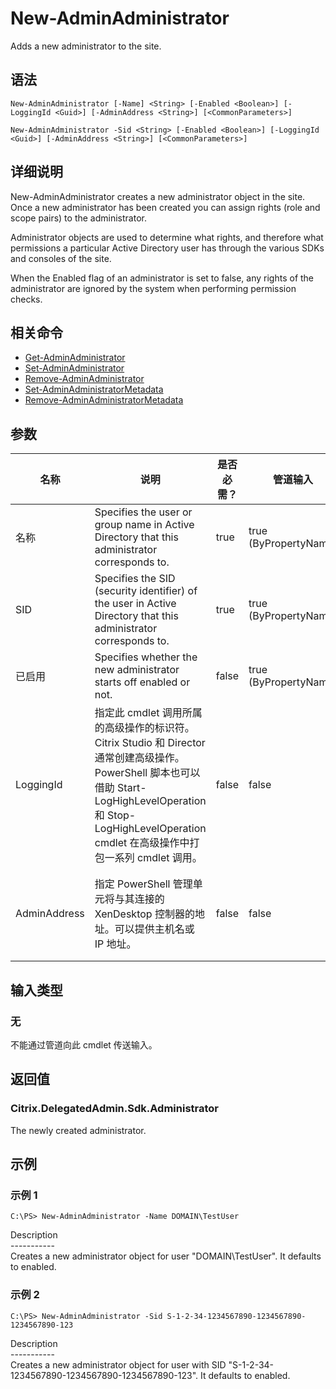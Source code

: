 # New-AdminAdministrator

Adds a new administrator to the site.

## 语法

    New-AdminAdministrator [-Name] <String> [-Enabled <Boolean>] [-LoggingId <Guid>] [-AdminAddress <String>] [<CommonParameters>]
    
    New-AdminAdministrator -Sid <String> [-Enabled <Boolean>] [-LoggingId <Guid>] [-AdminAddress <String>] [<CommonParameters>]
    

## 详细说明

New-AdminAdministrator creates a new administrator object in the site. Once a new administrator has been created you can assign rights (role and scope pairs) to the administrator.

Administrator objects are used to determine what rights, and therefore what permissions a particular Active Directory user has through the various SDKs and consoles of the site.

When the Enabled flag of an administrator is set to false, any rights of the administrator are ignored by the system when performing permission checks.

## 相关命令

- [Get-AdminAdministrator](Get-AdminAdministrator.html)
- [Set-AdminAdministrator](Set-AdminAdministrator.html)
- [Remove-AdminAdministrator](Remove-AdminAdministrator.html)
- [Set-AdminAdministratorMetadata](Set-AdminAdministratorMetadata.html)
- [Remove-AdminAdministratorMetadata](Remove-AdminAdministratorMetadata.html)

## 参数

| 名称           | 说明                                                                                                                                                                     | 是否必需？ | 管道输入                  | 默认值                                   |
| ------------ | ---------------------------------------------------------------------------------------------------------------------------------------------------------------------- | ----- | --------------------- | ------------------------------------- |
| 名称           | Specifies the user or group name in Active Directory that this administrator corresponds to.                                                                           | true  | true (ByPropertyName) |                                       |
| SID          | Specifies the SID (security identifier) of the user in Active Directory that this administrator corresponds to.                                                        | true  | true (ByPropertyName) |                                       |
| 已启用          | Specifies whether the new administrator starts off enabled or not.                                                                                                     | false | true (ByPropertyName) | True                                  |
| LoggingId    | 指定此 cmdlet 调用所属的高级操作的标识符。 Citrix Studio 和 Director 通常创建高级操作。 PowerShell 脚本也可以借助 Start-LogHighLevelOperation 和 Stop-LogHighLevelOperation cmdlet 在高级操作中打包一系列 cmdlet 调用。 | false | false                 |                                       |
| AdminAddress | 指定 PowerShell 管理单元将与其连接的 XenDesktop 控制器的地址。可以提供主机名或 IP 地址。                                                                                                             | false | false                 | Localhost。一旦有 cmdlet 提供了某个值，此值将变为默认值。 |

## 输入类型

### 无

不能通过管道向此 cmdlet 传送输入。

## 返回值

### Citrix.DelegatedAdmin.Sdk.Administrator

The newly created administrator.

## 示例

### 示例 1

    C:\PS> New-AdminAdministrator -Name DOMAIN\TestUser
    

Description  
\---\---\-----  
Creates a new administrator object for user "DOMAIN\TestUser". It defaults to enabled.

### 示例 2

    C:\PS> New-AdminAdministrator -Sid S-1-2-34-1234567890-1234567890-1234567890-123
    

Description  
\---\---\-----  
Creates a new administrator object for user with SID "S-1-2-34-1234567890-1234567890-1234567890-123". It defaults to enabled.